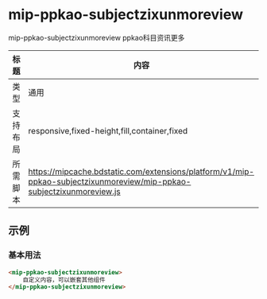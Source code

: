 # mip-ppkao-subjectzixunmoreview

mip-ppkao-subjectzixunmoreview ppkao科目资讯更多

标题|内容
----|----
类型|通用
支持布局|responsive,fixed-height,fill,container,fixed
所需脚本|https://mipcache.bdstatic.com/extensions/platform/v1/mip-ppkao-subjectzixunmoreview/mip-ppkao-subjectzixunmoreview.js

## 示例

### 基本用法
```html
<mip-ppkao-subjectzixunmoreview>
    自定义内容，可以嵌套其他组件
</mip-ppkao-subjectzixunmoreview>
```


